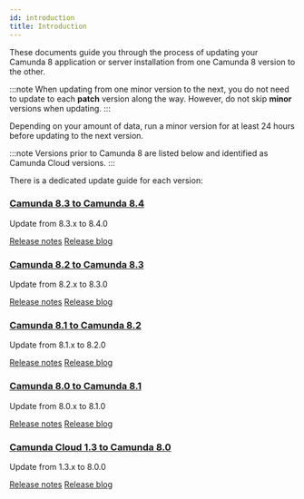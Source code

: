 ```yaml
---
id: introduction
title: Introduction
---
```


These documents guide you through the process of updating your Camunda 8
application or server installation from one Camunda 8 version to the other.

:::note
When updating from one minor version to the next, you do not need to update to each **patch** version along the way. However, do not skip **minor** versions when updating.
:::

Depending on your amount of data, run a minor version for at least 24 hours before updating to the next version.

:::note
Versions prior to Camunda 8 are listed below and identified as Camunda Cloud versions.
:::

There is a dedicated update guide for each version:

### [Camunda 8.3 to Camunda 8.4](../830-to-840)

Update from 8.3.x to 8.4.0

[Release notes](https://github.com/camunda/camunda-platform/releases/tag/8.4.0)
[Release blog](https://camunda.com/blog/2024/01/camunda-8-4-simplifying-installation-enhancing-user-experience/)

### [Camunda 8.2 to Camunda 8.3](../820-to-830)

Update from 8.2.x to 8.3.0

[Release notes](https://github.com/camunda/camunda-platform/releases/tag/8.3.0)
[Release blog](https://camunda.com/blog/2023/10/camunda-8-3-scaling-automation-maximize-value/)

### [Camunda 8.1 to Camunda 8.2](../810-to-820)

Update from 8.1.x to 8.2.0

[Release notes](https://github.com/camunda/camunda-platform/releases/tag/8.2.0)
[Release blog](https://camunda.com/blog/2023/04/camunda-platform-8-2-key-to-scaling-automation/)

### [Camunda 8.0 to Camunda 8.1](../800-to-810)

Update from 8.0.x to 8.1.0

[Release notes](https://github.com/camunda/camunda-platform/releases/tag/8.1.0)
[Release blog](https://camunda.com/blog/2022/10/camunda-platform-8-1-released-whats-new/)

### [Camunda Cloud 1.3 to Camunda 8.0](../130-to-800)

Update from 1.3.x to 8.0.0

[Release notes](https://github.com/camunda/camunda-platform/releases/tag/8.0.0)
[Release blog](https://camunda.com/blog/2022/04/camunda-platform-8-0-released-whats-new/)
